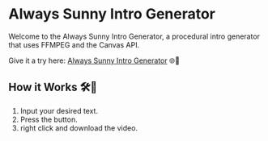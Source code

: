 # Always Sunny Intro Generator

Welcome to the Always Sunny Intro Generator, a procedural intro generator that uses FFMPEG and the Canvas API.

Give it a try here: [Always Sunny Intro Generator](https://always-sunny-intro.onrender.com/) 🌐🔗

## How it Works 🛠️🔧

1. Input your desired text.
2. Press the button.
3. right click and download the video.
